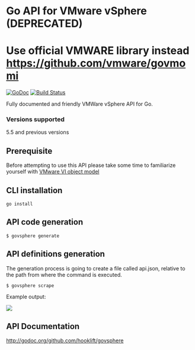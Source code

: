 # Go API for VMware vSphere (DEPRECATED)
# Use official VMWARE library instead https://github.com/vmware/govmomi
[![GoDoc](https://godoc.org/github.com/hooklift/govsphere?status.svg)](https://godoc.org/github.com/hooklift/govsphere)
[![Build Status](https://travis-ci.org/hooklift/govsphere.svg?branch=master)](https://travis-ci.org/hooklift/govsphere)

Fully documented and friendly VMWare vSphere API for Go.

### Versions supported
5.5 and previous versions

## Prerequisite
Before attempting to use this API please take some time to familiarize yourself with [VMware VI object model](http://www.doublecloud.org/2010/02/object-model-of-vmware-vsphere-api-a-big-picture-in-2-minutes/)


## CLI installation
`go install`

## API code generation
`$ govsphere generate`

## API definitions generation
The generation process is going to create a file called api.json, relative to the path
from where the command is executed.

`$ govsphere scrape`

Example output:

![](https://i.cloudup.com/sEiUVA9a8L.png)

## API Documentation
http://godoc.org/github.com/hooklift/govsphere

